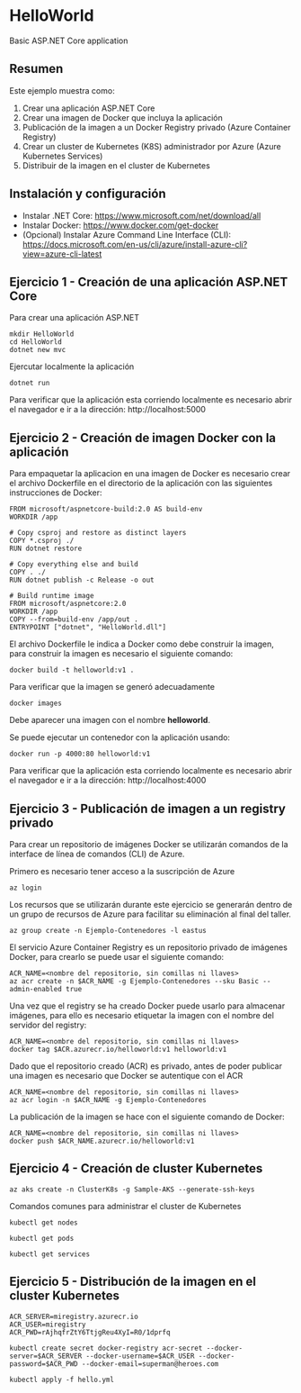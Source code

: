 # HelloWorld
Basic ASP.NET Core application 

## Resumen 

Este ejemplo muestra como:

1. Crear una aplicación ASP.NET Core
2. Crear una imagen de Docker que incluya la aplicación
3. Publicación de la imagen a un Docker Registry privado (Azure Container Registry)
4. Crear un cluster de Kubernetes (K8S) administrador por Azure (Azure Kubernetes Services)
5. Distribuir de la imagen en el cluster de Kubernetes

## Instalación y configuración

* Instalar .NET Core: https://www.microsoft.com/net/download/all
* Instalar Docker: https://www.docker.com/get-docker
* (Opcional) Instalar Azure Command Line Interface (CLI): https://docs.microsoft.com/en-us/cli/azure/install-azure-cli?view=azure-cli-latest


## Ejercicio 1 - Creación de una aplicación ASP.NET Core



Para crear una aplicación ASP.NET 
```
mkdir HelloWorld
cd HelloWorld
dotnet new mvc
```

Ejercutar localmente la aplicación

```
dotnet run
```

Para verificar que la aplicación esta corriendo localmente es necesario abrir el navegador e ir a la dirección: http://localhost:5000

## Ejercicio 2 - Creación de imagen Docker con la aplicación

Para empaquetar la aplicacion en una imagen de Docker es necesario crear el archivo Dockerfile en el directorio de la aplicación con las siguientes instrucciones de Docker:

```
FROM microsoft/aspnetcore-build:2.0 AS build-env
WORKDIR /app

# Copy csproj and restore as distinct layers
COPY *.csproj ./
RUN dotnet restore

# Copy everything else and build
COPY . ./
RUN dotnet publish -c Release -o out

# Build runtime image
FROM microsoft/aspnetcore:2.0
WORKDIR /app
COPY --from=build-env /app/out .
ENTRYPOINT ["dotnet", "HelloWorld.dll"]
```

El archivo Dockerfile le indica a Docker como debe construir la imagen, para construir la imagen es necesario el siguiente comando:

```
docker build -t helloworld:v1 . 
```

Para verificar que la imagen se generó adecuadamente 

```
docker images
```

Debe aparecer una imagen con el nombre **helloworld**.

Se puede ejecutar un contenedor con la aplicación usando:

```
docker run -p 4000:80 helloworld:v1
```

Para verificar que la aplicación esta corriendo localmente es necesario abrir el navegador e ir a la dirección: http://localhost:4000



## Ejercicio 3 - Publicación de imagen a un registry privado

Para crear un repositorio de imágenes Docker se utilizarán comandos de la interface de línea de comandos (CLI) de Azure.

Primero es necesario tener acceso a la suscripción de Azure

```
az login
```

Los recursos que se utilizarán durante este ejercicio se generarán dentro de un grupo de recursos de Azure para facilitar su eliminación al final del taller.

```
az group create -n Ejemplo-Contenedores -l eastus
```

El servicio Azure Container Registry es un repositorio privado de imágenes Docker, para crearlo se puede usar el siguiente comando:

```
ACR_NAME=<nombre del repositorio, sin comillas ni llaves>
az acr create -n $ACR_NAME -g Ejemplo-Contenedores --sku Basic --admin-enabled true
```

Una vez que el registry se ha creado Docker puede usarlo para almacenar imágenes, para ello es necesario etiquetar la imagen con el nombre del servidor del registry:

```
ACR_NAME=<nombre del repositorio, sin comillas ni llaves>
docker tag $ACR.azurecr.io/helloworld:v1 helloworld:v1 
```

Dado que el repositorio creado (ACR) es privado, antes de poder publicar una imagen es necesario que Docker se autentique con el ACR

```
ACR_NAME=<nombre del repositorio, sin comillas ni llaves>
az acr login -n $ACR_NAME -g Ejemplo-Contenedores
``` 

La publicación de la imagen se hace con el siguiente comando de Docker:

```
ACR_NAME=<nombre del repositorio, sin comillas ni llaves>
docker push $ACR_NAME.azurecr.io/helloworld:v1 
```



## Ejercicio 4 - Creación de cluster Kubernetes

```
az aks create -n ClusterK8s -g Sample-AKS --generate-ssh-keys
```

Comandos comunes para administrar el cluster de Kubernetes

```
kubectl get nodes
```

```
kubectl get pods
```

```
kubectl get services
```


## Ejercicio 5 - Distribución de la imagen en el cluster Kubernetes

```
ACR_SERVER=miregistry.azurecr.io
ACR_USER=miregistry
ACR_PWD=rAjhqfrZtY6TtjgReu4XyI=R0/1dprfq

kubectl create secret docker-registry acr-secret --docker-server=$ACR_SERVER --docker-username=$ACR_USER --docker-password=$ACR_PWD --docker-email=superman@heroes.com

```



```
kubectl apply -f hello.yml 

```

